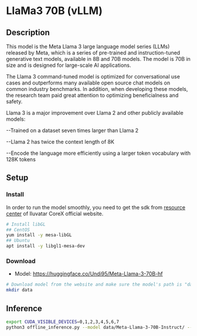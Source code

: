 # LlaMa3 70B (vLLM)

## Description

This model is the Meta Llama 3 large language model series (LLMs) released by Meta, which is a series of pre-trained and
instruction-tuned generative text models, available in 8B and 70B models. The model is 70B in size and is designed for
large-scale AI applications.

The Llama 3 command-tuned model is optimized for conversational use cases and outperforms many available open source
chat models on common industry benchmarks. In addition, when developing these models, the research team paid great
attention to optimizing beneficialness and safety.

Llama 3 is a major improvement over Llama 2 and other publicly available models:

--Trained on a dataset seven times larger than Llama 2

--Llama 2 has twice the context length of 8K

--Encode the language more efficiently using a larger token vocabulary with 128K tokens

## Setup

### Install

In order to run the model smoothly, you need to get the sdk from [resource
center](https://support.iluvatar.com/#/ProductLine?id=2) of Iluvatar CoreX official website.

```bash
# Install libGL
## CentOS
yum install -y mesa-libGL
## Ubuntu
apt install -y libgl1-mesa-dev
```

### Download

- Model: <https://huggingface.co/Undi95/Meta-Llama-3-70B-hf>

```bash
# Download model from the website and make sure the model's path is "data/Meta-Llama-3-70B-Instruct"
mkdir data

```

## Inference

```bash
export CUDA_VISIBLE_DEVICES=0,1,2,3,4,5,6,7
python3 offline_inference.py --model data/Meta-Llama-3-70B-Instruct/ --max-tokens 256 -tp 8 --temperature 0.0
```
